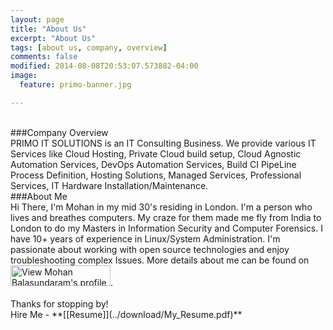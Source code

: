```yaml
---
layout: page
title: "About Us"
excerpt: "About Us"
tags: [about us, company, overview]
comments: false
modified: 2014-08-08T20:53:07.573882-04:00
image:
  feature: primo-banner.jpg

---
```

<br>
###Company Overview
<br>
PRIMO IT SOLUTIONS is an IT Consulting Business. We provide various IT Services like Cloud Hosting, Private Cloud build setup, Cloud Agnostic Automation Services, DevOps Automation Services, Build CI PipeLine Process Definition, Hosting Solutions, Managed Services, Professional Services, IT Hardware Installation/Maintenance.
<br>
###About Me
<br>
Hi There, I'm Mohan in my mid 30's residing in London. I'm a person who lives and breathes computers. My craze for them made me fly from India to London to do my Masters in Information Security and Computer Forensics. I have 10+ years of experience in Linux/System Administration. I'm passionate about working with open source technologies and enjoy troubleshooting complex Issues. More details about me can be found on <a href="http://uk.linkedin.com/in/mohanb"> <img src="https://static.licdn.com/scds/common/u/img/webpromo/btn_myprofile_160x33.png" width="160" height="33" border="0" alt="View Mohan Balasundaram's profile on LinkedIn"></a>. <br />


<br>
Thanks for stopping by!

<br />
Hire Me - **[[Resume]](../download/My_Resume.pdf)**

